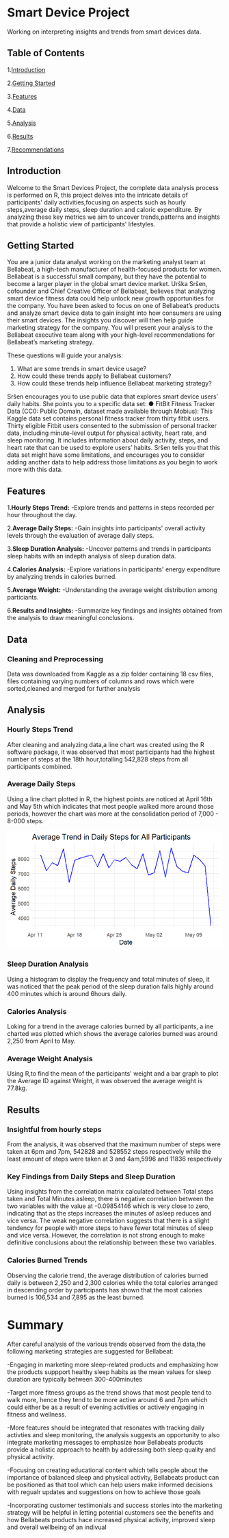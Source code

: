# Smart Device Project
Working on interpreting insights and trends from smart devices data.

## Table of Contents
1.[Introduction](#introduction)

2.[Getting Started](#getting-started)

3.[Features](#features)

4.[Data](#data)

5.[Analysis](#analysis)

6.[Results](#results)

7.[Recommendations](#recommendations)

##  Introduction
Welcome to the Smart Devices Project, the complete data analysis process is performed on R, this project delves into the intricate details of participants' daily activities,focusing on aspects such as hourly steps,average daily steps, sleep duration and caloric expenditure. By analyzing these key metrics we aim to uncover trends,patterns and insights that provide a holistic view of participants' lifestyles.

## Getting Started

You are a junior data analyst working on the marketing analyst team at Bellabeat, a high-tech manufacturer of health-focused
products for women. Bellabeat is a successful small company, but they have the potential to become a larger player in the
global smart device market. Urška Sršen, cofounder and Chief Creative Officer of Bellabeat, believes that analyzing smart
device fitness data could help unlock new growth opportunities for the company. You have been asked to focus on one of
Bellabeat’s products and analyze smart device data to gain insight into how consumers are using their smart devices. The
insights you discover will then help guide marketing strategy for the company. You will present your analysis to the Bellabeat
executive team along with your high-level recommendations for Bellabeat’s marketing strategy.

These questions
will guide your analysis:
1. What are some trends in smart device usage?
2. How could these trends apply to Bellabeat customers?
3. How could these trends help influence Bellabeat marketing strategy?

Sršen encourages you to use public data that explores smart device users’ daily habits. She points you to a specific data set:
● FitBit Fitness Tracker Data (CC0: Public Domain, dataset made available through Mobius): This Kaggle data set
contains personal fitness tracker from thirty fitbit users. Thirty eligible Fitbit users consented to the submission of
personal tracker data, including minute-level output for physical activity, heart rate, and sleep monitoring. It includes
information about daily activity, steps, and heart rate that can be used to explore users’ habits.
Sršen tells you that this data set might have some limitations, and encourages you to consider adding another data to help
address those limitations as you begin to work more with this data.



## Features
1.**Hourly Steps Trend:**
-Explore trends and patterns in steps recorded per hour throughout the day.

2.**Average Daily Steps:**
-Gain insights into participants' overall activity levels through the evaluation of average daily steps.

3.**Sleep Duration Analysis:**
-Uncover patterns and trends in participants sleep habits with an indepth analysis of sleep duration data.

4.**Calories Analysis:**
-Explore variations in participants' energy expenditure by analyzing trends in calories burned.

5.**Average Weight:**
-Understanding the average weight distribution among particiants.

6.**Results and Insights:**
-Summarize key findings and insights obtained from the analysis to draw meaningful conclusions.


## Data

### Cleaning and Preprocessing
Data was downloaded from Kaggle as a zip folder containing 18 csv files, files containing varying numbers of columns and rows which were sorted,cleaned and merged for further analysis

## Analysis

### Hourly Steps Trend
After cleaning and analyzing data,a line chart was created using the R software package, it was observed that most participants had the highest number of steps at the 18th hour,totalling 542,828 steps from all participants combined.

### Average Daily Steps
Using a line chart plotted in R, the highest points are noticed at April 16th and May 5th which indicates that most people walked more around those periods, however the chart was more at the consolidation period of 7,000 - 8-000 steps.


![Average Trend in Daily Steps](https://github.com/iamBernardMuoneme/SmartDeviceProject/blob/main/Average%20Trend%20in%20Daily%20Steps%20for%20All%20Participants.png)

### Sleep Duration Analysis
Using a histogram to display the frequency and total minutes of sleep, it was noticed that the peak period of the sleep duration falls highly around 400 minutes which is around 6hours daily.

### Calories Analysis
Loking for a trend in the average calories burned by all participants, a ine charted was plotted which shows the average calories burned was around 2,250 from April to May.

### Average Weight Analysis
Using R,to find the mean of the participants' weight and a bar graph to plot the Average ID against Weight, it was observed the average weight is 77.8kg.

## Results

### Insightful from hourly steps
From the analysis, it was observed that the maximum number of steps were taken at 6pm and 7pm, 542828 and 528552 steps respectively while the least amount of steps were taken at 3 and 4am,5996 and 11836 respectively

### Key Findings from Daily Steps and Sleep Duration
Using insights from the correlation matrix calculated between Total steps taken and Total Minutes asleep, there is negative correlation between the two variables with the value at -0.09854146 which is very close to zero, indicating that as the steps increases the minutes of asleep reduces and vice versa. The weak negative correlation suggests that there is a slight tendency for people with more steps to have fewer total minutes of sleep and vice versa. However, the correlation is not strong enough to make definitive conclusions about the relationship between these two variables.

### Calories Burned Trends
Observing the calorie trend, the average distribution of calories burned daily is between 2,250 and 2,300 calories while the total calories arranged in descending order by participants has shown that the most calories burned is 106,534 and 7,895 as the least burned.

# Summary
After careful analysis of the various trends observed from the data,the following marketing strategies are suggested for Bellabeat:

-Engaging in marketing more sleep-related products and emphasizing how the products suppport healthy sleep habits as the mean values for sleep duration are typically between 300-400minutes

-Target more fitness groups as the trend shows that most people tend to walk more, hence they tend to be more active around 6 and 7pm which could either be as a result of evening activities or actively engaging in fitness and wellness.

-More features should be integrated that resonates with tracking daily activties and sleep monitoring, the analysis suggests an opportunity to also integrate marketing messages to emphasize how Bellabeats products provide a holistic approach to health by addressing both sleep quality and physical activity.

-Focusing on creating educational content which tells people about the importance of balanced sleep and physical activity, Bellabeats product can be positioned as that tool which can help users make informed decisions with regualr updates and suggestions on how to achieve those goals

-Incorporating customer testimonials and success stories into the marketing strategy will be helpful in letting potential customers see the benefits and how Bellabeats products hace increased physical activity, improved sleep and overall wellbeing of an indivual
